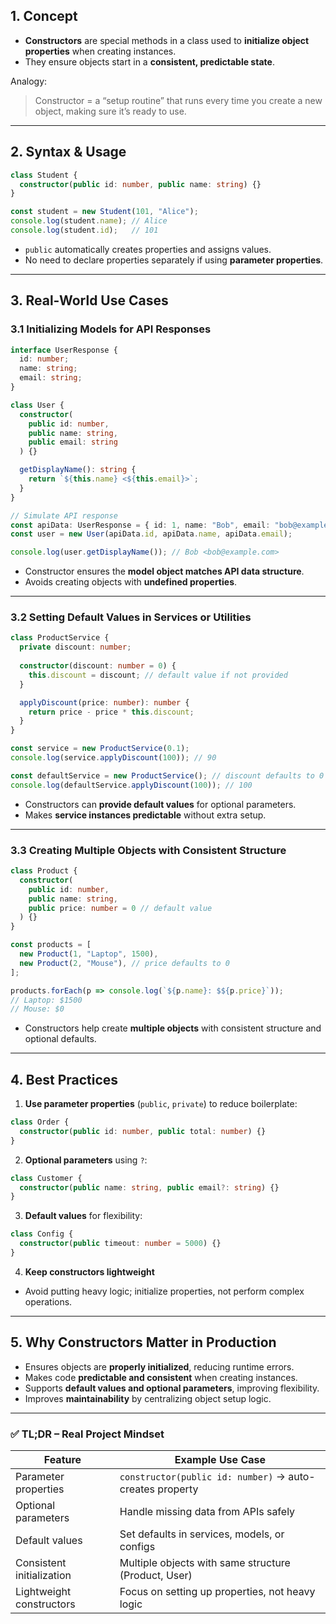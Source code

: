 ## 1. **Concept**

* **Constructors** are special methods in a class used to **initialize object properties** when creating instances.
* They ensure objects start in a **consistent, predictable state**.

Analogy:

> Constructor = a “setup routine” that runs every time you create a new object, making sure it’s ready to use.

---

## 2. **Syntax & Usage**

```ts
class Student {
  constructor(public id: number, public name: string) {}
}

const student = new Student(101, "Alice");
console.log(student.name); // Alice
console.log(student.id);   // 101
```

* `public` automatically creates properties and assigns values.
* No need to declare properties separately if using **parameter properties**.

---

## 3. **Real-World Use Cases**

### 3.1 Initializing Models for API Responses

```ts
interface UserResponse {
  id: number;
  name: string;
  email: string;
}

class User {
  constructor(
    public id: number,
    public name: string,
    public email: string
  ) {}

  getDisplayName(): string {
    return `${this.name} <${this.email}>`;
  }
}

// Simulate API response
const apiData: UserResponse = { id: 1, name: "Bob", email: "bob@example.com" };
const user = new User(apiData.id, apiData.name, apiData.email);

console.log(user.getDisplayName()); // Bob <bob@example.com>
```

* Constructor ensures the **model object matches API data structure**.
* Avoids creating objects with **undefined properties**.

---

### 3.2 Setting Default Values in Services or Utilities

```ts
class ProductService {
  private discount: number;
  
  constructor(discount: number = 0) {
    this.discount = discount; // default value if not provided
  }

  applyDiscount(price: number): number {
    return price - price * this.discount;
  }
}

const service = new ProductService(0.1);
console.log(service.applyDiscount(100)); // 90

const defaultService = new ProductService(); // discount defaults to 0
console.log(defaultService.applyDiscount(100)); // 100
```

* Constructors can **provide default values** for optional parameters.
* Makes **service instances predictable** without extra setup.

---

### 3.3 Creating Multiple Objects with Consistent Structure

```ts
class Product {
  constructor(
    public id: number,
    public name: string,
    public price: number = 0 // default value
  ) {}
}

const products = [
  new Product(1, "Laptop", 1500),
  new Product(2, "Mouse"), // price defaults to 0
];

products.forEach(p => console.log(`${p.name}: $${p.price}`));
// Laptop: $1500
// Mouse: $0
```

* Constructors help create **multiple objects** with consistent structure and optional defaults.

---

## 4. **Best Practices**

1. **Use parameter properties** (`public`, `private`) to reduce boilerplate:

```ts
class Order {
  constructor(public id: number, public total: number) {}
}
```

2. **Optional parameters** using `?`:

```ts
class Customer {
  constructor(public name: string, public email?: string) {}
}
```

3. **Default values** for flexibility:

```ts
class Config {
  constructor(public timeout: number = 5000) {}
}
```

4. **Keep constructors lightweight**

* Avoid putting heavy logic; initialize properties, not perform complex operations.

---

## 5. **Why Constructors Matter in Production**

* Ensures objects are **properly initialized**, reducing runtime errors.
* Makes code **predictable and consistent** when creating instances.
* Supports **default values and optional parameters**, improving flexibility.
* Improves **maintainability** by centralizing object setup logic.

---

### ✅ TL;DR – Real Project Mindset

| Feature                   | Example Use Case                                         |
| ------------------------- | -------------------------------------------------------- |
| Parameter properties      | `constructor(public id: number)` → auto-creates property |
| Optional parameters       | Handle missing data from APIs safely                     |
| Default values            | Set defaults in services, models, or configs             |
| Consistent initialization | Multiple objects with same structure (Product, User)     |
| Lightweight constructors  | Focus on setting up properties, not heavy logic          |
